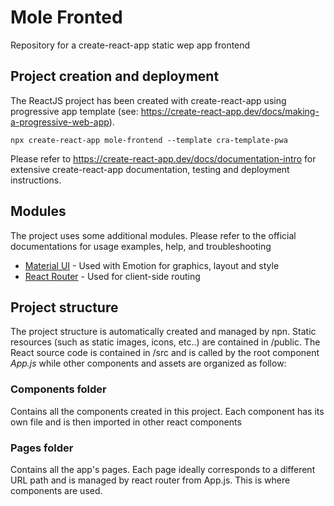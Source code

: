 # Mole Fronted
Repository for a create-react-app static wep app frontend

## Project creation and deployment
The ReactJS project has been created with create-react-app using progressive app template (see: https://create-react-app.dev/docs/making-a-progressive-web-app).
```
npx create-react-app mole-frontend --template cra-template-pwa
```

Please refer to https://create-react-app.dev/docs/documentation-intro for extensive create-react-app documentation, testing and deployment instructions.

## Modules
The project uses some additional modules. Please refer to the official documentations for usage examples, help, and troubleshooting

* [Material UI](https://mui.com/material-ui/getting-started/) - Used with Emotion for graphics, layout and style
* [React Router](https://reactrouter.com/en/main/start/overview) - Used for client-side routing

## Project structure
The project structure is automatically created and managed by npn. Static resources (such as static images, icons, etc..) are contained in /public. The React source code is contained in /src and is called by the root component *App.js* while other components and assets are organized as follow:

### Components folder
Contains all the components created in this project. Each component has its own file and is then imported in other react components

### Pages folder
Contains all the app's pages. Each page ideally corresponds to a different URL path and is managed by react router from App.js. This is where components are used.